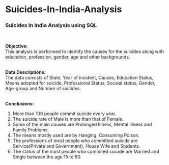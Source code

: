 # Suicides-In-India-Analysis
<h3>Suicides In India Analysis using SQL</h3></br>


<b>Objective:</b></br>
This analysis is performed to identify the causes for the suicides along with education, profession, gender, age and other backgrounds.
</br></br>

<b>Data Descriptions:</b></br>
The data consists of State, Year of incident, Causes, Education Status, Means adopted for suicide, Professional Status, Socaial status, Gender, Age-group and Number of suicides.
</br></br>

<b>Conclusions:</b></br>

1) More than 100 people commit suicide every year.
2) The suicide rate of Male is more than that of Female.
3) Some of the main causes are Prolonged Illness, Mental Illness and Family Problems.
4) The means mostly used are by Hanging, Consuming Poison.
5) The professions of most people who committed suicide are Service(Private and Government), House Wife and Students.
6) The status of the most people who commited suicide are Married and Single between the age 15 to 60.
